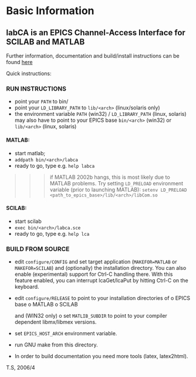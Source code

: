 # Basic Information

## labCA is an EPICS Channel-Access Interface for SCILAB and MATLAB

Further information, documentation and build/install instructions
can be found [here](https://till-s.github.io/epics-labca)

Quick instructions:

### RUN INSTRUCTIONS

 - point your `PATH` to bin/<arch>
 - point your `LD_LIBRARY_PATH` to `lib/<arch>` (linux/solaris only)
 - the environment variable 
   `PATH` (win32) / `LD_LIBRARY_PATH` (linux, solaris) may also
   have to point to your EPICS base `bin/<arch>` (win32) or
   `lib/<arch>` (linux, solaris)

#### MATLAB:
  - start matlab; 
  -   `addpath bin/<arch>/labca`
  - ready to go, type e.g. `help labca`
  >>> if MATLAB 2002b hangs, this is most likely
      due to MATLAB problems.
      Try setting `LD_PRELOAD` environment variable (prior to
      launching MATLAB):
        `setenv LD_PRELOAD <path_to_epics_base>/lib/<arch>/libCom.so`

#### SCILAB:
  - start scilab
  -   `exec bin/<arch>/labca.sce`
  - ready to go, type e.g. `help lca`

### BUILD FROM SOURCE

 - edit `configure/CONFIG` and set target application
   (`MAKEFOR=MATLAB`  or `MAKEFOR=SCILAB`)
   and (optionally) the installation directory.
   You can also enable (experimental) support
   for Ctrl-C handling there. With this feature
   enabled, you can interrupt lcaGet/lcaPut by
   hitting Ctrl-C on the keyboard.
   
 - edit `configure/RELEASE` to point to your
   installation directories of 
     o EPICS base
     o MATLAB
     o SCILAB

   and (WIN32 only)
     o set `MATLIB_SUBDIR` to point to your compiler
       dependent libmx/libmex versions.
 - set `EPICS_HOST_ARCH` environment
   variable.
 - run GNU make from this directory.
 - In order to build documentation you need more tools
   (latex, latex2html).
    

T.S, 2006/4
